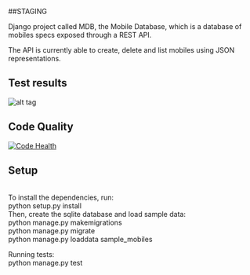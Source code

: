 
##STAGING

Django project called MDB, the Mobile Database, 
which is a database of mobiles specs exposed through a REST API.

The API is currently able to create, delete and list mobiles using JSON representations.

## Test results
![alt tag](https://travis-ci.org/sushanthpy/dockerizedapp.svg?branch=master)

## Code Quality
[![Code Health](https://landscape.io/github/sushanthpy/dockerizedapp/master/landscape.svg?style=flat)](https://landscape.io/github/sushanthpy/dockerizedapp/master)

## Setup
<br />
To install the dependencies, run: <br />
    python setup.py install
<br />
Then, create the sqlite database and load sample data: <br />
    python manage.py makemigrations <br />
    python manage.py migrate  <br />
    python manage.py loaddata sample_mobiles <br />

Running tests: <br />
    python manage.py test

